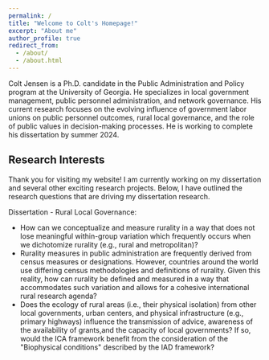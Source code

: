 ```yaml
---
permalink: /
title: "Welcome to Colt's Homepage!"
excerpt: "About me"
author_profile: true
redirect_from: 
  - /about/
  - /about.html
--- 
```


Colt Jensen is a Ph.D. candidate in the Public Administration and Policy program at the University of Georgia. He specializes in local government management, public personnel administration, and network governance. His current research focuses on the evolving influence of government labor unions on public personnel outcomes, rural local governance, and the role of public values in decision-making processes. He is working to complete his dissertation by summer 2024.

## Research Interests

Thank you for visiting my website! I am currently working on my dissertation and several other exciting research projects. Below, I have outlined the research questions that are driving my dissertation research. 

Dissertation - Rural Local Governance:
- How can we conceptualize and measure rurality in a way that does not lose meaningful within-group variation which frequently occurs when we dichotomize rurality (e.g., rural and metropolitan)?
- Rurality measures in public administration are frequently derived from census measures or designations. However, countries around the world use differing census methodologies and definitions of rurality. Given this reality, how can rurality be defined and measured in a way that accommodates such variation and allows for a cohesive international rural research agenda? 
- Does the ecology of rural areas (i.e., their physical isolation) from other local governments, urban centers, and physical infrastructure (e.g., primary highways) influence the transmission of advice, awareness of the availability of grants,and the capacity of local governments? If so, would the ICA framework benefit from the consideration of the "Biophysical conditions" described by the IAD framework?

